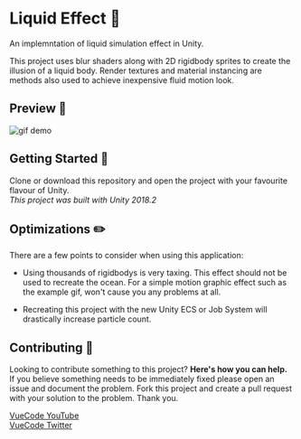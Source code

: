 # Liquid Effect :ocean:
An implemntation of liquid simulation effect in Unity.  

This project uses blur shaders along with 2D rigidbody sprites to create the illusion of a liquid body. Render textures and material instancing are methods also used to achieve inexpensive fluid motion look.

## Preview :eyes:
![gif demo](https://i.imgur.com/4WCtDzh.gif)  

## Getting Started :page_with_curl:
Clone or download this repository and open the project with your favourite flavour of Unity.  
_This project was built with Unity 2018.2_

## Optimizations :pencil2:
There are a few points to consider when using this application:
* Using thousands of rigidbodys is very taxing. This effect should not be used to recreate the ocean. For a simple motion graphic effect such as the example gif, won't cause you any problems at all.

* Recreating this project with the new Unity ECS or Job System will drastically increase particle count.

## Contributing :muscle:
Looking to contribute something to this project? **Here's how you can help.**  
If you believe something needs to be immediately fixed please open an issue and document the problem. Fork this project and create a pull request with your solution to the problem. Thank you.  

[VueCode YouTube](https://www.youtube.com/channel/UCtP-1zQ2g_jpgYvvBqkWltA)  
[VueCode Twitter](https://twitter.com/VueCode/)  

